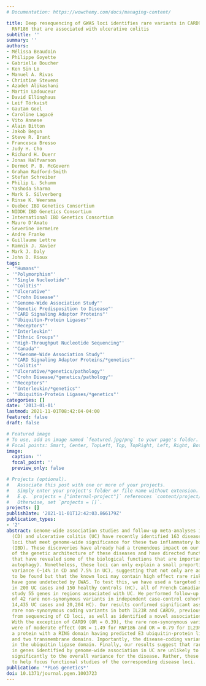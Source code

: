 ```yaml
---
# Documentation: https://wowchemy.com/docs/managing-content/

title: Deep resequencing of GWAS loci identifies rare variants in CARD9, IL23R and
  RNF186 that are associated with ulcerative colitis
subtitle: ''
summary: ''
authors:
- Mélissa Beaudoin
- Philippe Goyette
- Gabrielle Boucher
- Ken Sin Lo
- Manuel A. Rivas
- Christine Stevens
- Azadeh Alikashani
- Martin Ladouceur
- David Ellinghaus
- Leif Törkvist
- Gautam Goel
- Caroline Lagacé
- Vito Annese
- Alain Bitton
- Jakob Begun
- Steve R. Brant
- Francesca Bresso
- Judy H. Cho
- Richard H. Duerr
- Jonas Halfvarson
- Dermot P. B. McGovern
- Graham Radford-Smith
- Stefan Schreiber
- Philip L. Schumm
- Yashoda Sharma
- Mark S. Silverberg
- Rinse K. Weersma
- Quebec IBD Genetics Consortium
- NIDDK IBD Genetics Consortium
- International IBD Genetics Consortium
- Mauro D'Amato
- Severine Vermeire
- Andre Franke
- Guillaume Lettre
- Ramnik J. Xavier
- Mark J. Daly
- John D. Rioux
tags:
- '"Humans"'
- '"Polymorphism"'
- '"Single Nucleotide"'
- '"Colitis"'
- '"Ulcerative"'
- '"Crohn Disease"'
- '"Genome-Wide Association Study"'
- '"Genetic Predisposition to Disease"'
- '"CARD Signaling Adaptor Proteins"'
- '"Ubiquitin-Protein Ligases"'
- '"Receptors"'
- '"Interleukin"'
- '"Ethnic Groups"'
- '"High-Throughput Nucleotide Sequencing"'
- '"Canada"'
- '"*Genome-Wide Association Study"'
- '"CARD Signaling Adaptor Proteins/*genetics"'
- '"Colitis"'
- '"Ulcerative/*genetics/pathology"'
- '"Crohn Disease/*genetics/pathology"'
- '"Receptors"'
- '"Interleukin/*genetics"'
- '"Ubiquitin-Protein Ligases/*genetics"'
categories: []
date: '2013-01-01'
lastmod: 2021-11-01T08:42:04-04:00
featured: false
draft: false

# Featured image
# To use, add an image named `featured.jpg/png` to your page's folder.
# Focal points: Smart, Center, TopLeft, Top, TopRight, Left, Right, BottomLeft, Bottom, BottomRight.
image:
  caption: ''
  focal_point: ''
  preview_only: false

# Projects (optional).
#   Associate this post with one or more of your projects.
#   Simply enter your project's folder or file name without extension.
#   E.g. `projects = ["internal-project"]` references `content/project/deep-learning/index.md`.
#   Otherwise, set `projects = []`.
projects: []
publishDate: '2021-11-01T12:42:03.866179Z'
publication_types:
- '2'
abstract: Genome-wide association studies and follow-up meta-analyses in Crohn's disease
  (CD) and ulcerative colitis (UC) have recently identified 163 disease-associated
  loci that meet genome-wide significance for these two inflammatory bowel diseases
  (IBD). These discoveries have already had a tremendous impact on our understanding
  of the genetic architecture of these diseases and have directed functional studies
  that have revealed some of the biological functions that are important to IBD (e.g.
  autophagy). Nonetheless, these loci can only explain a small proportion of disease
  variance (~14% in CD and 7.5% in UC), suggesting that not only are additional loci
  to be found but that the known loci may contain high effect rare risk variants that
  have gone undetected by GWAS. To test this, we have used a targeted sequencing approach
  in 200 UC cases and 150 healthy controls (HC), all of French Canadian descent, to
  study 55 genes in regions associated with UC. We performed follow-up genotyping
  of 42 rare non-synonymous variants in independent case-control cohorts (totaling
  14,435 UC cases and 20,204 HC). Our results confirmed significant association to
  rare non-synonymous coding variants in both IL23R and CARD9, previously identified
  from sequencing of CD loci, as well as identified a novel association in RNF186.
  With the exception of CARD9 (OR = 0.39), the rare non-synonymous variants identified
  were of moderate effect (OR = 1.49 for RNF186 and OR = 0.79 for IL23R). RNF186 encodes
  a protein with a RING domain having predicted E3 ubiquitin-protein ligase activity
  and two transmembrane domains. Importantly, the disease-coding variant is located
  in the ubiquitin ligase domain. Finally, our results suggest that rare variants
  in genes identified by genome-wide association in UC are unlikely to contribute
  significantly to the overall variance for the disease. Rather, these are expected
  to help focus functional studies of the corresponding disease loci.
publication: '*PLoS genetics*'
doi: 10.1371/journal.pgen.1003723
---
```

